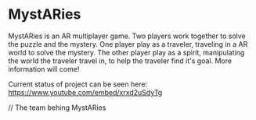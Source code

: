 # MystARies

MystARies is an AR multiplayer game. Two players work together to solve the puzzle and the mystery. One player play as a traveler, traveling in a AR world to solve the mystery. The other player play as a spirit, manipulating the world the traveler travel in, to help the traveler find it's goal. More information will come!

Current status of project can be seen here: https://www.youtube.com/embed/xrxd2uSdyTg

// The team behing MystARies
